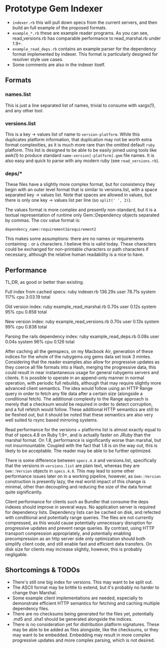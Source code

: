 # Prototype Gem Indexer

 * `indexer.rb` this will pull down specs from the current servers, and then
   build an full example of the proposed formats.
 * `example_*.rb` these are example reader programs. As you can see,
   read_versions.rb has comparable performance to read_marshal.rb under 1.9+.
 * `example_read_deps.rb` contains an example parser for the dependency format
   implemented by indexer. This format is particularly designed for resolver
   style use cases.
 * Some comments are also in the indexer itself.

## Formats

### names.list

This is just a line separated list of names, trivial to consume with xargs(1),
and any other tool.

### versions.list

This is a key -> values list of name to `version-platform`. While this
duplicates platform information, that duplication may not be worth extra format
complexities, as it is much more rare than the omitted default `ruby` platform.
This list is designed to be able to be easily joined using tools like awk(1) to
produce standard `name-version[-platform].gem` file names. It is also easy and
quick to parse with any modern ruby (see `read_versions.rb`).

### deps/*

These files have a slightly more complex format, but for consistency they begin
with an outer level format that is similar to versions.list, with a space
separated key -> values list. Note that spaces are allowed in values, but there
is only one key -> values list per line (so `split(' ', 2)`).

The values format is more complex and presently non-standard, but it is a
textual representation of runtime only Gem::Dependency objects separated by
commas. The csv value format is:

`dependency_name:requirement1&requirement2`

This makes some assumptions: there are no names or requirements containing `:`
or `&` characters. I believe this is valid today. These characters could be
exchanged for non-printable characters or path characters if necessary, although
the relative human readability is a nice to have.

## Performance

TL;DR, as good or better than existing.

Full index from cached specs:
ruby indexer.rb  136.29s user 78.71s system 117% cpu 3:03.19 total

Old version index:
ruby example_read_marshal.rb  0.70s user 0.12s system 95% cpu 0.858 total

New version index:
ruby example_read_versions.rb  0.70s user 0.13s system 99% cpu 0.838 total

Parsing the rails dependency index:
ruby example_read_deps.rb  0.08s user 0.04s system 96% cpu 0.126 total

After caching all the gemspecs, on my Macbook Air, generation of these indices
for the whole of the rubygems.org gems data set took 3 mintes. Considering that
the reader examples also allow for progressive updates as they coerce all
file formats into a Hash, merging the progressive data, this could result in
near instantaneous usage for general rubygems servers and clients. It is
possible to operate in an append-only manner in normal operation, with
periodic full rebuilds, although that may require slightly more advanced
client semantics. The idea would follow using an HTTP Range query in order to
fetch any file data after a certain size (alongside a conditional fetch). The
additional complexity to the Range approach is merely that a checksum would be
required in order to detect corruption, and a full refetch would follow. These
additional HTTP semantics are still to be fleshed out, but it should be noted
that these semantics are also very well suited to rsync based mirroring systems.

Read performance for the versions + platforms list is almost exactly equal to
that of specs.4.8 on Ruby 1.9+, and is actually faster on JRuby than the marshal
format. On 1.8, performance is significantly worse than marshal, but not
insurmountable. Coupled with the fact that 1.8 is on the way out, this is likely
to be acceptable. The reader may be able to be further optimized.

There is some difference between `specs.4.8` and versions.list, specifically
that the versions in `versions.list` are plain text, whereas they are
`Gem::Version` objects in `specs.4.8`. This may lead to some other performance
issues later on in a working pipeline, however, as `Gem::Version` construction
is presently lazy, the real world impact of this change is minimal, other than
decoupling and reducing the size of the data format quite significantly.

Client performance for clients such as Bundler that consume the deps indexes
should improve in several ways. No application server is required for dependency
lists. Dependency lists can be cached on disk, and refected with conditional and
potentially range queries. The files are not currently compressed, as this would
cause potentially unnecessary disruption for progressive updates and prevent
range queries. By contrast, using HTTP transport compression appropriately, and
potentially enabling precompression as an http server side only optimization
should both simplify client code, and still enable fast and efficient data
transfers. On disk size for clients may increase slightly, however, this is
probably negligable.

## Shortcomings & TODOs

 * There's still one big index for versions. This may want to be split out.
 * The ASCII format may be brittle to extend, but it's probably no harder to
   change than Marshal.
 * Some example client implementations are needed, especially to demonstrate
   efficient HTTP semantics for fetching and caching multiple dependency files.
 * There are no checksums being generated for the files yet, potentially .md5
   and .sha1 should be generated alongside the indices.
 * There is no consideration yet for distribution platform signatures. These may
   be able to be added as files alongside, like the checksums, or they may want
   to be embedded. Embedding may result in more complex progressive updates and
   more complex parsing, which is not desired.
